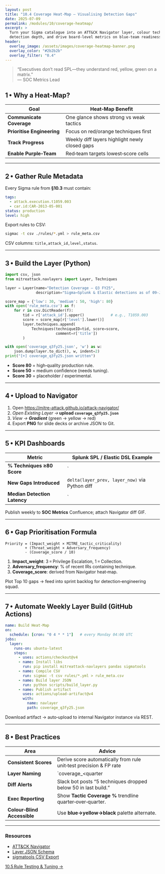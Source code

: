 ```yaml
---
layout: post
title: "10.4 Coverage Heat‑Map – Visualising Detection Gaps"
date: 2025-07-09
permalink: /modules/10/coverage-heatmap/
excerpt: >
  Turn your Sigma catalogue into an ATT&CK Navigator layer, colour techniques by
  detection depth, and drive board‑level metrics on blue‑team readiness.
header:
  overlay_image: /assets/images/coverage-heatmap-banner.png
  overlay_color: "#2b2b2b"
  overlay_filter: "0.4"
---
```


> “Executives don’t read SPL—they understand red, yellow, green on a matrix.”  
> — SOC Metrics Lead

## 1 • Why a Heat‑Map?

| Goal                          | Heat‑Map Benefit                                    |
|-------------------------------|-----------------------------------------------------|
| **Communicate Coverage**      | One glance shows strong vs weak tactics             |
| **Prioritise Engineering**    | Focus on red/orange techniques first                |
| **Track Progress**            | Weekly diff layers highlight newly closed gaps      |
| **Enable Purple‑Team**        | Red‑team targets lowest‑score cells                 |

---

## 2 • Gather Rule Metadata

Every Sigma rule from **§10.3** must contain:

```yaml
tags:
  - attack.execution.t1059.003
  - car.id:CAR-2013-05-001
status: production
level: high
```

Export rules to CSV:

```bash
sigmac -t csv ./rules/*.yml > rule_meta.csv
```

CSV columns: `title,attack_id,level,status`.

---

## 3 • Build the Layer (Python)

```python
import csv, json
from mitreattack.navlayers import Layer, Techniques

layer = Layer(name="Detection Coverage – Q3 FY25",
              description="Sigma→Splunk & Elastic detections as of 09‑Jul‑25")

score_map = {'low': 30, 'medium': 50, 'high': 80}
with open('rule_meta.csv') as f:
    for r in csv.DictReader(f):
        tid = r['attack_id'].upper()            # e.g., T1059.003
        score = score_map[r['level'].lower()]
        layer.techniques.append(
            Techniques(techniqueID=tid, score=score,
                       comment=r['title'])
        )

with open('coverage_q3fy25.json', 'w') as w:
    json.dump(layer.to_dict(), w, indent=2)
print("[+] coverage_q3fy25.json written")
```

- **Score 80** = high‑quality production rule.  
- **Score 50** = medium confidence (needs tuning).  
- **Score 30** = placeholder / experimental.

---

## 4 • Upload to Navigator

1. Open <https://mitre-attack.github.io/attack-navigator/>  
2. _Open Existing Layer →_ **upload `coverage_q3fy25.json`**  
3. _View → **Gradient**_ (green → yellow → red)  
4. Export **PNG** for slide decks or archive JSON to Git.

---

## 5 • KPI Dashboards

| Metric                            | Splunk SPL / Elastic DSL Example                |
|----------------------------------|-------------------------------------------------|
| **% Techniques ≥80 Score**       | `| stats dc(technique_id) ...`                   |
| **New Gaps Introduced**          | `delta(layer_prev, layer_now)` via Python diff  |
| **Median Detection Latency**     | `| eval latency=_time-detection_time ...`        |

Publish weekly to **SOC Metrics** Confluence; attach Navigator diff GIF.

---

## 6 • Gap Prioritisation Formula

```text
Priority = (Impact_weight × MITRE_tactic_criticality)
         + (Threat_weight × Adversary_frequency)
         - (Coverage_score / 10)
```

1. **Impact_weight**: 3 = Privilege Escalation, 1 = Collection.  
2. **Adversary_frequency**: % of recent IRs containing technique.  
3. **Coverage_score**: derived from Navigator heat‑map.

Plot Top 10 gaps → feed into sprint backlog for detection‑engineering squad.

---

## 7 • Automate Weekly Layer Build (GitHub Actions)

```yaml
name: Build Heat‑Map
on:
  schedule: [cron: "0 4 * * 1"]   # every Monday 04:00 UTC
jobs:
  layer:
    runs-on: ubuntu-latest
    steps:
      - uses: actions/checkout@v4
      - name: Install libs
        run: pip install mitreattack‑navlayers pandas sigmatools
      - name: Compile CSV
        run: sigmac -t csv rules/*.yml > rule_meta.csv
      - name: Build layer JSON
        run: python scripts/build_layer.py
      - name: Publish artifact
        uses: actions/upload-artifact@v4
        with:
          name: navlayer
          path: coverage_q3fy25.json
```

Download artifact → auto‑upload to internal Navigator instance via REST.

---

## 8 • Best Practices

| Area                 | Advice                                                         |
|----------------------|----------------------------------------------------------------|
| **Consistent Scores**| Derive score automatically from rule unit‑test precision & FP rate |
| **Layer Naming**     | `coverage_<quarter|sprint>_<year>.json`                        |
| **Diff Alerts**      | Slack bot posts “5 techniques dropped below 50 in last build.” |
| **Exec Reporting**   | Show **Tactic Coverage %** trendline quarter‑over‑quarter.     |
| **Colour‑Blind Accessible** | Use **blue→yellow→black** palette alternate.           |

---

<div class="post-resources container">
  <h3>Resources</h3>
  <ul>
    <li><a href="https://mitre-attack.github.io/attack-navigator/" target="_blank">ATT&CK Navigator</a></li>
    <li><a href="https://github.com/mitre-attack/attack-navigator/blob/master/layer-format.md" target="_blank">Layer JSON Schema</a></li>
    <li><a href="https://github.com/SigmaHQ/sigmatools" target="_blank">sigmatools CSV Export</a></li>
  </ul>
</div>

<a href="{{ site.baseurl }}/modules/10/rule-testing-tuning/" class="next-link">10.5 Rule Testing & Tuning →</a>